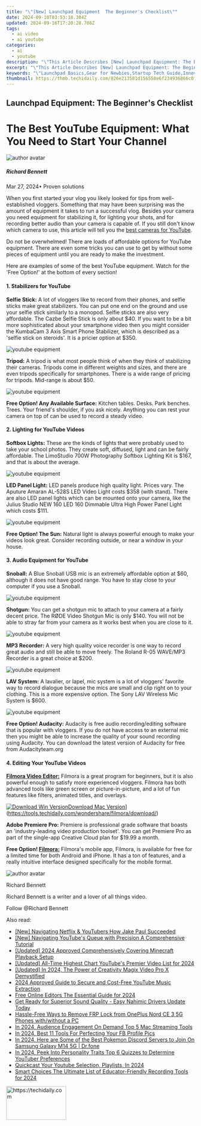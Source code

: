 ```yaml
---
title: "\"[New] Launchpad Equipment  The Beginner's Checklist\""
date: 2024-09-10T03:53:18.304Z
updated: 2024-09-16T17:20:28.786Z
tags:
  - ai video
  - ai youtube
categories:
  - ai
  - youtube
description: "\"This Article Describes [New] Launchpad Equipment: The Beginner's Checklist\""
excerpt: "\"This Article Describes [New] Launchpad Equipment: The Beginner's Checklist\""
keywords: "\"Launchpad Basics,Gear for Newbies,Startup Tech Guide,Innovation Essentials,Entry-Level DevKit,Beginner's Tech List,Foundational Equipment\""
thumbnail: https://thmb.techidaily.com/826e213581d156558e6f234936866c0f136b901791e5cc9453b472a1e6024dd2.jpeg
---
```


## Launchpad Equipment: The Beginner's Checklist

# The Best YouTube Equipment: What You Need to Start Your Channel

![author avatar](https://images.wondershare.com/filmora/article-images/richard-bennett.jpg)

##### Richard Bennett

 Mar 27, 2024• Proven solutions

When you first started your vlog you likely looked for tips from well-established vloggers. Something that may have been surprising was the amount of equipment it takes to run a successful vlog. Besides your camera you need equipment for stabilizing it, for lighting your shots, and for recording better audio than your camera is capable of. If you still don't know which camera to use, this article will tell you the [best cameras for YouTube](https://tools.techidaily.com/wondershare/filmora/download/).

Do not be overwhelmed! There are loads of affordable options for YouTube equipment. There are even some tricks you can use to get by without some pieces of equipment until you are ready to make the investment.

Here are examples of some of the best YouTube equipment. Watch for the 'Free Option!' at the bottom of every section!

#### 1\. Stabilizers for YouTube

**Selfie Stick:** A lot of vloggers like to record from their phones, and selfie sticks make great stabilizers. You can put one end on the ground and use your selfie stick similarly to a monopod. Selfie sticks are also very affordable. The Cazbe Selfie Stick is only about $40\. If you want to be a bit more sophisticated about your smartphone video then you might consider the KumbaCam 3 Axis Smart Phone Stabilizer, which is described as a 'selfie stick on steroids'. It is a pricier option at $350.

![youtube equipment](https://images.wondershare.com/filmora/article-images/youtube-equipment01.jpg)

**Tripod:** A tripod is what most people think of when they think of stabilizing their cameras. Tripods come in different weights and sizes, and there are even tripods specifically for smartphones. There is a wide range of pricing for tripods. Mid-range is about $50.

![youtube equipment](https://images.wondershare.com/filmora/article-images/youtube-equipment02.JPG)

**Free Option! Any Available Surface:** Kitchen tables. Desks. Park benches. Trees. Your friend's shoulder, if you ask nicely. Anything you can rest your camera on top of can be used to record a steady video.

#### 2\. Lighting for YouTube Videos

**Softbox Lights:** These are the kinds of lights that were probably used to take your school photos. They create soft, diffused, light and can be fairly affordable. The LimoStudio 700W Photography Softbox Lighting Kit is $167, and that is about the average.

![youtube equipment](https://images.wondershare.com/filmora/article-images/youtube-equipment03.jpg)

**LED Panel Light:** LED panels produce high quality light. Prices vary. The Aputure Amaran AL-528S LED Video Light costs $358 (with stand). There are also LED panel lights which can be mounted onto your camera, like the Julius Studio NEW 160 LED 160 Dimmable Ultra High Power Panel Light which costs $111.

![youtube equipment](https://images.wondershare.com/filmora/article-images/youtube-equipment04.jpg)

**Free Option! The Sun:** Natural light is always powerful enough to make your videos look great. Consider recording outside, or near a window in your house.

#### 3\. Audio Equipment for YouTube

**Snoball:** A Blue Snoball USB mic is an extremely affordable option at $60, although it does not have good range. You have to stay close to your computer if you use a Snoball.

![youtube equipment](https://images.wondershare.com/filmora/article-images/youtube-equipment05.JPG)

**Shotgun:** You can get a shotgun mic to attach to your camera at a fairly decent price. The RØDE Video Shotgun Mic is only $140\. You will not be able to stray far from your camera as it works best when you are close to it.

![youtube equipment](https://images.wondershare.com/filmora/article-images/youtube-equipment06.JPG)

**MP3 Recorder:** A very high quality voice recorder is one way to record great audio and still be able to move freely. The Roland R-05 WAVE/MP3 Recorder is a great choice at $200.

![youtube equipment](https://images.wondershare.com/filmora/article-images/youtube-equipment07.jpg)

 **LAV System:** A lavalier, or lapel, mic system is a lot of vloggers' favorite way to record dialogue because the mics are small and clip right on to your clothing. This is a more expensive option. The Sony LAV Wireless Mic System is $600.

![youtube equipment](https://images.wondershare.com/filmora/article-images/youtube-equipment08.JPG)

 **Free Option! Audacity:**  Audacity is free audio recording/editing software that is popular with vloggers. If you do not have access to an external mic then you might be able to increase the quality of your sound recording using Audacity. You can download the latest version of Audacity for free from Audacityteam.org

#### 4\. Editing Your YouTube Videos

**[Filmora Video Editor:](https://tools.techidaily.com/wondershare/filmora/download/)** Filmora is a great program for beginners, but it is also powerful enough to satisfy more experienced vloggers. Filmora has both advanced tools like green screen or picture-in-picture, and a lot of fun features like filters, animated titles, and overlays.

[![Download Win Version](https://images.wondershare.com/filmora/guide/download-btn-win.jpg)](https://tools.techidaily.com/wondershare/filmora/download/)[Download Mac Version](https://images.wondershare.com/filmora/guide/download-btn-mac.jpg)](https://tools.techidaily.com/wondershare/filmora/download/)

**Adobe Premiere Pro:** Premiere is professional grade software that boasts an 'industry-leading video production toolset'. You can get Premiere Pro as part of the single-app Creative Cloud plan for $19.99 a month.

**Free Option! [Filmora:](https://tools.techidaily.com/wondershare/filmora/download/)** Filmora's mobile app, Filmora, is available for free for a limited time for both Android and iPhone. It has a ton of features, and a really intuitive interface designed specifically for the mobile format.

![author avatar](https://images.wondershare.com/filmora/article-images/richard-bennett.jpg)

Richard Bennett

Richard Bennett is a writer and a lover of all things video.

Follow @Richard Bennett

<ins class="adsbygoogle"
     style="display:block"
     data-ad-format="autorelaxed"
     data-ad-client="ca-pub-7571918770474297"
     data-ad-slot="1223367746"></ins>

<ins class="adsbygoogle"
     style="display:block"
     data-ad-client="ca-pub-7571918770474297"
     data-ad-slot="8358498916"
     data-ad-format="auto"
     data-full-width-responsive="true"></ins>

<span class="atpl-alsoreadstyle">Also read:</span>
<div><ul>
<li><a href="https://youtube-web.techidaily.com/avigating-netflix-and-youtubers-how-jake-paul-succeeded/"><u>[New] Navigating Netflix & YouTubers How Jake Paul Succeeded</u></a></li>
<li><a href="https://youtube-web.techidaily.com/avigating-youtubes-queue-with-precision-a-comprehensive-tutorial/"><u>[New] Navigating YouTube's Queue with Precision A Comprehensive Tutorial</u></a></li>
<li><a href="https://screen-video-capture.techidaily.com/updated-2024-approved-comprehensively-covering-minecraft-playback-setup/"><u>[Updated] 2024 Approved Comprehensively Covering Minecraft Playback Setup</u></a></li>
<li><a href="https://youtube-web.techidaily.com/ed-all-time-highest-chart-youtubes-premier-video-list-for-2024/"><u>[Updated] All-Time Highest Chart YouTube's Premier Video List for 2024</u></a></li>
<li><a href="https://fox-links.techidaily.com/updated-in-2024-the-power-of-creativity-magix-video-pro-x-demystified/"><u>[Updated] In 2024, The Power of Creativity Magix Video Pro X Demystified</u></a></li>
<li><a href="https://youtube-web.techidaily.com/approved-guide-to-secure-and-cost-free-youtube-music-extraction/"><u>2024 Approved Guide to Secure and Cost-Free YouTube Music Extraction</u></a></li>
<li><a href="https://youtube-web.techidaily.com/online-editors-the-essential-guide-for-2024/"><u>Free Online Editors The Essential Guide for 2024</u></a></li>
<li><a href="https://win-amazing.techidaily.com/get-ready-for-superior-sound-quality-easy-nahimic-drivers-update-today/"><u>Get Ready for Superior Sound Quality - Easy Nahimic Drivers Update Today</u></a></li>
<li><a href="https://android-frp.techidaily.com/hassle-free-ways-to-remove-frp-lock-from-oneplus-nord-ce-3-5g-phones-withwithout-a-pc-by-drfone-android/"><u>Hassle-Free Ways to Remove FRP Lock from OnePlus Nord CE 3 5G Phones with/without a PC</u></a></li>
<li><a href="https://extra-lessons.techidaily.com/in-2024-audience-engagement-on-demand-top-5-mac-streaming-tools/"><u>In 2024, Audience Engagement On Demand Top 5 Mac Streaming Tools</u></a></li>
<li><a href="https://facebook-clips.techidaily.com/in-2024-best-11-tools-for-perfecting-your-fb-profile-pics/"><u>In 2024, Best 11 Tools For Perfecting Your FB Profile Pics</u></a></li>
<li><a href="https://change-location.techidaily.com/in-2024-here-are-some-of-the-best-pokemon-discord-servers-to-join-on-samsung-galaxy-m14-5g-drfone-by-drfone-virtual-android/"><u>In 2024, Here are Some of the Best Pokemon Discord Servers to Join On Samsung Galaxy M14 5G | Dr.fone</u></a></li>
<li><a href="https://youtube-web.techidaily.com/24-peek-into-personality-traits-top-6-quizzes-to-determine-youtuber-preferences/"><u>In 2024, Peek Into Personality Traits Top 6 Quizzes to Determine YouTuber Preferences</u></a></li>
<li><a href="https://youtube-web.techidaily.com/cast-your-youtube-selection-playlists-in-2024/"><u>Quickcast Your Youtube Selection, Playlists, In 2024</u></a></li>
<li><a href="https://screen-sharing-recording.techidaily.com/smart-choices-the-ultimate-list-of-educator-friendly-recording-tools-for-2024/"><u>Smart Choices The Ultimate List of Educator-Friendly Recording Tools for 2024</u></a></li>
</ul></div>

<!-- affiliate ads begin -->
<a href="https://aligracehair.sjv.io/c/5597632/2115942/19272" target="_top" id="2115942">
  <img src="//a.impactradius-go.com/display-ad/19272-2115942" border="0" alt="https://techidaily.com" width="160" height="90"/>
</a>
<img height="0" width="0" src="https://aligracehair.sjv.io/i/5597632/2115942/19272" style="position:absolute;visibility:hidden;" border="0" />
<!-- affiliate ads end -->

